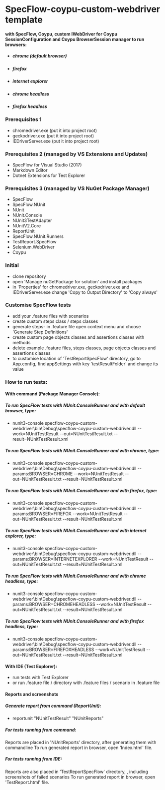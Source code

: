 ﻿# SpecFlow-coypu-custom-webdriver template
#### with SpecFlow, Coypu, custom IWebDriver for Coypu SessionConfiguration and Coypu BrowserSession manager to run browsers:
* ##### chrome (default browser)
* ##### firefox
* ##### internet explorer
* ##### chrome headless
* ##### firefox headless

### Prerequisites 1
* chromedriver.exe (put it into project root)
* geckodriver.exe (put it into project root)
* IEDriverServer.exe (put it into project root)

### Prerequisites 2 (managed by VS Extensions and Updates)
* SpecFlow for Visual Studio (2017)
* Markdown Editor
* Dotnet Extensions for Test Explorer

### Prerequisites 3 (managed by VS NuGet Package Manager)
* SpecFlow
* SpecFlow.NUnit
* NUnit
* NUnit.Console
* NUnit3TestAdapter
* NUnitV2.Core
* ReportUnit
* SpecFlow.NUnit.Runners
* TestReport.SpecFlow
* Selenium.WebDriver
* Coypu

### Initial
* clone repository
* open 'Manage nuGetPackage for solution' and install packages
* in 'Properties' for chromedriver.exe, geckodriver.exe and IEDriverServer.exe change 'Copy to Output Directory' to 'Copy always'

### Customise SpecFlow tests
* add your .feature files with scenarios
* create custom steps class / steps classes
* generate steps- in .feature file open context menu and choose 'Generate Step Definitions'
* create custom page objects classes and assertions classes with methods
* delete example .feature files, steps classes, page objects classes and assertions classes
* to customise location of 'TestReportSpecFlow' directory, go to App.config, find appSettings with key 'testResultFolder' and change its value

### How to run tests:
#### With command (Package Manager Console):

##### To run SpecFlow tests with NUnit.ConsoleRunner and with default browser, type:
* nunit3-console specflow-coypu-custom-webdriver\bin\Debug\specflow-coypu-custom-webdriver.dll --work=NUnitTestResult --out=NUnitTestResult.txt --result=NUnitTestResult.xml

##### To run SpecFlow tests with NUnit.ConsoleRunner and with chrome, type:
* nunit3-console specflow-coypu-custom-webdriver\bin\Debug\specflow-coypu-custom-webdriver.dll --params:BROWSER=CHROME --work=NUnitTestResult --out=NUnitTestResult.txt --result=NUnitTestResult.xml

##### To run SpecFlow tests with NUnit.ConsoleRunner and with firefox, type:
* nunit3-console specflow-coypu-custom-webdriver\bin\Debug\specflow-coypu-custom-webdriver.dll --params:BROWSER=FIREFOX --work=NUnitTestResult --out=NUnitTestResult.txt --result=NUnitTestResult.xml

##### To run SpecFlow tests with NUnit.ConsoleRunner and with internet explorer, type:
* nunit3-console specflow-coypu-custom-webdriver\bin\Debug\specflow-coypu-custom-webdriver.dll --params:BROWSER=INTERNETEXPLORER --work=NUnitTestResult --out=NUnitTestResult.txt --result=NUnitTestResult.xml

##### To run SpecFlow tests with NUnit.ConsoleRunner and with chrome headless, type:
* nunit3-console specflow-coypu-custom-webdriver\bin\Debug\specflow-coypu-custom-webdriver.dll --params:BROWSER=CHROMEHEADLESS --work=NUnitTestResult --out=NUnitTestResult.txt --result=NUnitTestResult.xml

##### To run SpecFlow tests with NUnit.ConsoleRunner and with firefox headless, type:
* nunit3-console specflow-coypu-custom-webdriver\bin\Debug\specflow-coypu-custom-webdriver.dll --params:BROWSER=FIREFOXHEADLESS --work=NUnitTestResult --out=NUnitTestResult.txt --result=NUnitTestResult.xml

#### With IDE (Test Explorer):
* run tests with Test Explorer
* or run .feature file / directory with .feature files / scenario in .feature file

#### Reports and screenshots
##### Generate report from command (ReportUnit):
* reportunit "NUnitTestResult" "NUnitReports"

##### For tests running from command: 
Reports are placed in 'NUnitReports' directory, after generating them with commandline
To run generated report in browser, open 'Index.html' file.

##### For tests running from IDE: 
Reports are also placed in 'TestReportSpecFlow' directory, , including screenshots of failed scenarios
To run generated report in browser, open 'TestReport.html' file.


